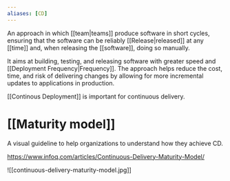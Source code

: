 ```yaml
---
aliases: [CD]
---
```


An approach in which [[team|teams]] produce software in short cycles, ensuring that the software can be reliably [[Release|released]] at any [[time]] and, when releasing the [[software]], doing so manually.

It aims at building, testing, and releasing software with greater speed and [[Deployment Frequency|Frequency]]. The approach helps reduce the cost, time, and risk of delivering changes by allowing for more incremental updates to applications in production.

[[Continous Deployment]] is important for continuous delivery.

# [[Maturity model]]

A visual guideline to help organizations to understand how they achieve CD.

https://www.infoq.com/articles/Continuous-Delivery-Maturity-Model/

![[continuous-delivery-maturity-model.jpg]]

